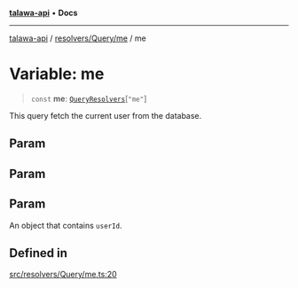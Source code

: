 [**talawa-api**](../../../../README.md) • **Docs**

***

[talawa-api](../../../../modules.md) / [resolvers/Query/me](../README.md) / me

# Variable: me

> `const` **me**: [`QueryResolvers`](../../../../types/generatedGraphQLTypes/type-aliases/QueryResolvers.md)\[`"me"`\]

This query fetch the current user from the database.

## Param

## Param

## Param

An object that contains `userId`.

## Defined in

[src/resolvers/Query/me.ts:20](https://github.com/PalisadoesFoundation/talawa-api/blob/3bacbf38707ebd3e3e5f1bc5b4cc7aa3b2adc169/src/resolvers/Query/me.ts#L20)
